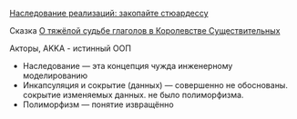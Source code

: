 [Наследование реализаций: закопайте стюардессу](https://habr.com/ru/articles/310314/)

Сказка [О тяжёлой судьбе глаголов в Королевстве Существительных](https://ru.hexlet.io/blog/posts/javaland)

Акторы, AKKA - истинный ООП

- Наследование — эта концепция чужда инженерному моделированию
- Инкапсуляция и сокрытие (данных) — совершенно не обоснованы. сокрытие изменяемых данных. не было полиморфизма.
- Полиморфизм — понятие извращённо
